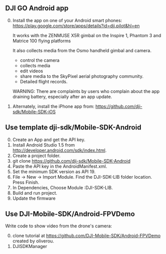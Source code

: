 

## DJI GO Android app
0. Install the app on one of your Android smart phones: 
   https://play.google.com/store/apps/details?id=dji.pilot&hl=en

   It works with the ZENMUSE X5R gimbal on the Inspire 1, Phantom 3 and Matrice 100 flying platforms 
   
   It also collects media from the Osmo handheld gimbal and camera.

   * control the camera
   * collects media 
   * edit videos
   * share media to the SkyPixel aerial photography community.
   * Detailed flight records.
   
   WARNING: There are complaints by users who complain about the app draining battery,
   especially after an app update.

0. Alternately, install the iPhone app from:
   https://github.com/dji-sdk/Mobile-SDK-iOS

## Use template dji-sdk/Mobile-SDK-Android

0. Create an App and get the API key.
0. Install Android Studio 1.5 from 
   http://developer.android.com/sdk/index.html.
0. Create a project folder.
0. git clone https://github.com/dji-sdk/Mobile-SDK-Android
0. Paste the API key in the AndroidManifest.xml.
0. Set the minimum SDK version as API 19.
0. File -> New -> Import Module. Find the DJI-SDK-LIB folder location. Press Finish.
0. In Dependencies, Choose Module :DJI-SDK-LIB.
0. Build and run project.
0. Update the firmware 


## Use DJI-Mobile-SDK/Android-FPVDemo
Write code to show video from the drone's camera:

0. clone tutorial at
   https://github.com/DJI-Mobile-SDK/Android-FPVDemo
   created by oliverou.
0. DJISDKManager


